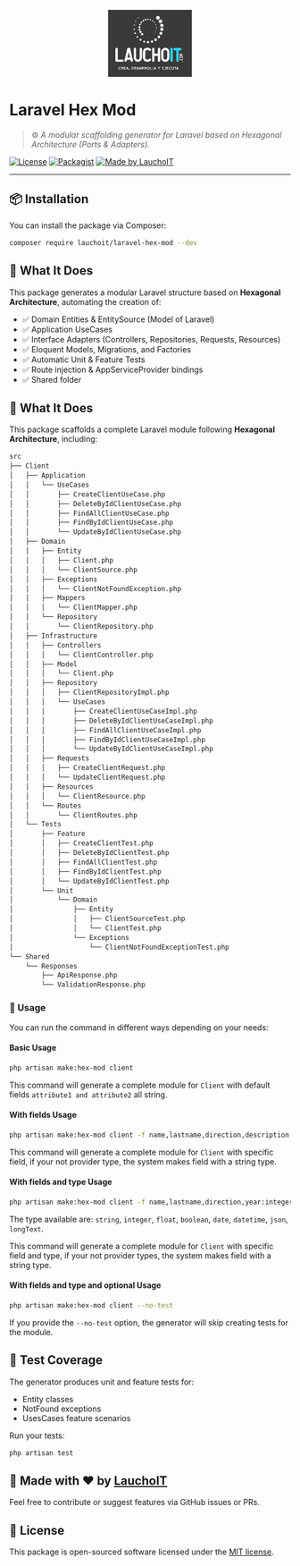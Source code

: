 <p align="center">
  <img src="src/assets/logo_lauchoit.jpg" alt="LauchoIT Logo" width="150">
</p>

# Laravel Hex Mod

> ⚙️ *A modular scaffolding generator for Laravel based on Hexagonal Architecture (Ports & Adapters).*

[![License](https://img.shields.io/github/license/LauchoIT/laravel-hex-mod.svg)](https://github.com/LauchoIT/laravel-hex-mod/blob/main/LICENSE)
[![Packagist](https://img.shields.io/packagist/v/lauchoit/laravel-hex-mod.svg)](https://packagist.org/packages/lauchoit/laravel-hex-mod)
[![Made by LauchoIT](https://img.shields.io/badge/Made%20by-LauchoIT-blue)](https://lauchoit.com)

---

## 📦 Installation

You can install the package via Composer:

```bash
composer require lauchoit/laravel-hex-mod --dev
```

## 🚀 What It Does

This package generates a modular Laravel structure based on **Hexagonal Architecture**, automating the creation of:

- ✅ Domain Entities & EntitySource (Model of Laravel)
- ✅ Application UseCases
- ✅ Interface Adapters (Controllers, Repositories, Requests, Resources)
- ✅ Eloquent Models, Migrations, and Factories
- ✅ Automatic Unit & Feature Tests
- ✅ Route injection & AppServiceProvider bindings
- ✅ Shared folder

## 🚀 What It Does

This package scaffolds a complete Laravel module following **Hexagonal Architecture**, including:

```bash
src
├── Client
│   ├── Application
│   │   └── UseCases
│   │       ├── CreateClientUseCase.php
│   │       ├── DeleteByIdClientUseCase.php
│   │       ├── FindAllClientUseCase.php
│   │       ├── FindByIdClientUseCase.php
│   │       └── UpdateByIdClientUseCase.php
│   ├── Domain
│   │   ├── Entity
│   │   │   ├── Client.php
│   │   │   └── ClientSource.php
│   │   ├── Exceptions
│   │   │   └── ClientNotFoundException.php
│   │   ├── Mappers
│   │   │   └── ClientMapper.php
│   │   └── Repository
│   │       └── ClientRepository.php
│   ├── Infrastructure
│   │   ├── Controllers
│   │   │   └── ClientController.php
│   │   ├── Model
│   │   │   └── Client.php
│   │   ├── Repository
│   │   │   ├── ClientRepositoryImpl.php
│   │   │   └── UseCases
│   │   │       ├── CreateClientUseCaseImpl.php
│   │   │       ├── DeleteByIdClientUseCaseImpl.php
│   │   │       ├── FindAllClientUseCaseImpl.php
│   │   │       ├── FindByIdClientUseCaseImpl.php
│   │   │       └── UpdateByIdClientUseCaseImpl.php
│   │   ├── Requests
│   │   │   ├── CreateClientRequest.php
│   │   │   └── UpdateClientRequest.php
│   │   ├── Resources
│   │   │   └── ClientResource.php
│   │   └── Routes
│   │       └── ClientRoutes.php
│   └── Tests
│       ├── Feature
│       │   ├── CreateClientTest.php
│       │   ├── DeleteByIdClientTest.php
│       │   ├── FindAllClientTest.php
│       │   ├── FindByIdClientTest.php
│       │   └── UpdateByIdClientTest.php
│       └── Unit
│           └── Domain
│               ├── Entity
│               │   ├── ClientSourceTest.php
│               │   └── ClientTest.php
│               └── Exceptions
│                   └── ClientNotFoundExceptionTest.php
└── Shared
    └── Responses
        ├── ApiResponse.php
        └── ValidationResponse.php
```

### 🧱 Usage

You can run the command in different ways depending on your needs:
#### Basic Usage
```bash
php artisan make:hex-mod client
```
This command will generate a complete module for `Client` with default fields `attribute1 and attribute2` all string.

#### With fields Usage
```bash
php artisan make:hex-mod client -f name,lastname,direction,description
```
This command will generate a complete module for `Client` with specific field, if your not provider type, the system makes field with a string type.

#### With fields and type Usage
```bash
php artisan make:hex-mod client -f name,lastname,direction,year:integer,registred_at:date,data:json,metadata:json
```
The type available are: `string`, `integer`, `float`, `boolean`, `date`, `datetime`, `json`, `longText`.

This command will generate a complete module for `Client` with specific field and type, if your not provider types, the system makes field with a string type.
#### With fields and type and optional Usage
```bash
php artisan make:hex-mod client --no-test
```
If you provide the `--no-test` option, the generator will skip creating tests for the module.

## 🧪 Test Coverage

The generator produces unit and feature tests for:

- Entity classes
- NotFound exceptions
- UsesCases feature scenarios

Run your tests:

```bash
php artisan test
```

## 🙌 Made with ❤️ by [LauchoIT](https://lauchoit.com)

Feel free to contribute or suggest features via GitHub issues or PRs.

## 📜 License

This package is open-sourced software licensed under the [MIT license](LICENSE).
